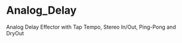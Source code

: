 Analog_Delay
============

Analog Delay Effector with Tap Tempo, Stereo In/Out, Ping-Pong and DryOut
